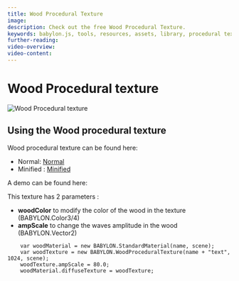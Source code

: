 ```yaml
---
title: Wood Procedural Texture
image: 
description: Check out the free Wood Procedural Texture.
keywords: babylon.js, tools, resources, assets, library, procedural texture, wood
further-reading:
video-overview:
video-content:
---
```


# Wood Procedural texture

![Wood Procedural texture](/img/extensions/proceduraltextures/woodpt.png)

## Using the Wood procedural texture

Wood procedural texture can be found here: 
- Normal: [Normal](https://cdn.babylonjs.com/proceduralTexturesLibrary/babylon.woodProceduralTexture.js)
- Minified : [Minified](https://cdn.babylonjs.com/proceduralTexturesLibrary/babylon.woodProceduralTexture.min.js)

A demo can be found here: <Playground id="#K41IJ" title="Wood Procedural Texture Demo" description="Wood Procedural Texture Demo"/>

This texture has 2 parameters :
- **woodColor** to modify the color of the wood in the texture (BABYLON.Color3/4)
- **ampScale** to change the waves amplitude in the wood (BABYLON.Vector2)


```
	var woodMaterial = new BABYLON.StandardMaterial(name, scene);
    var woodTexture = new BABYLON.WoodProceduralTexture(name + "text", 1024, scene);
    woodTexture.ampScale = 80.0;
    woodMaterial.diffuseTexture = woodTexture;
```